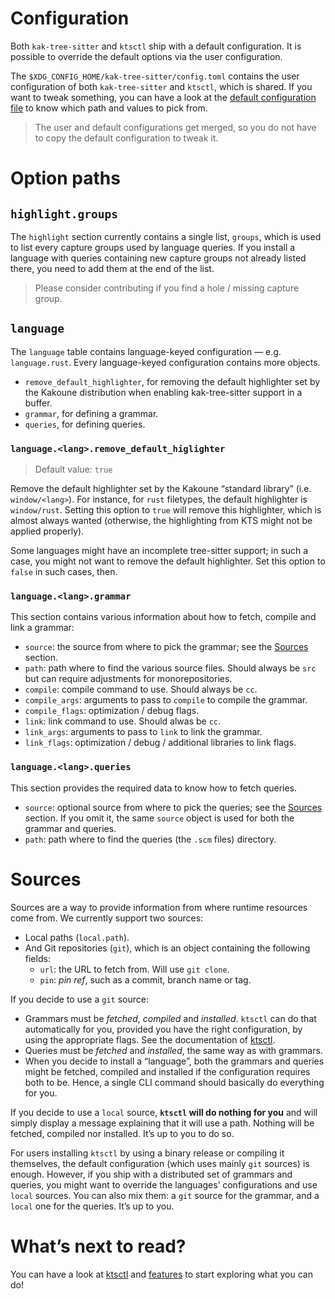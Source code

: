 # Configuration

Both `kak-tree-sitter` and `ktsctl` ship with a default configuration. It is possible to override the default
options via the user configuration.

The `$XDG_CONFIG_HOME/kak-tree-sitter/config.toml` contains the user configuration of both `kak-tree-sitter` and
`ktsctl`, which is shared. If you want to tweak something, you can have a look at the
[default configuration file](https://github.com/hadronized/kak-tree-sitter/blob/master/kak-tree-sitter-config/default-config.toml) to know
which path and values to pick from.

> The user and default configurations get merged, so you do not have to copy the default configuration to tweak it.

# Option paths

## `highlight.groups`

The `highlight` section currently contains a single list, `groups`, which is used to list every capture groups used by
language queries. If you install a language with queries containing new capture groups not already listed there, you
need to add them at the end of the list.

> Please consider contributing if you find a hole / missing capture group.

## `language`

The `language` table contains language-keyed configuration — e.g. `language.rust`. Every language-keyed configuration
contains more objects.

- `remove_default_highlighter`, for removing the default highlighter set by the Kakoune distribution when enabling
  kak-tree-sitter support in a buffer.
- `grammar`, for defining a grammar.
- `queries`, for defining queries.

### `language.<lang>.remove_default_higlighter`

> Default value: `true`

Remove the default highlighter set by the Kakoune “standard library” (i.e. `window/<lang>`). For instance, for `rust`
filetypes, the default highlighter is `window/rust`. Setting this option to `true` will remove this highlighter, which
is almost always wanted (otherwise, the highlighting from KTS might not be applied properly).

Some languages might have an incomplete tree-sitter support; in such a case, you might not want to remove the default
highlighter. Set this option to `false` in such cases, then.

### `language.<lang>.grammar`

This section contains various information about how to fetch, compile and link a grammar:

- `source`: the source from where to pick the grammar; see the [Sources](#sources) section.
- `path`: path where to find the various source files. Should always be `src` but can require adjustments for
  monorepositories.
- `compile`: compile command to use. Should always be `cc`.
- `compile_args`: arguments to pass to `compile` to compile the grammar.
- `compile_flags`: optimization / debug flags.
- `link`: link command to use. Should alwas be `cc`.
- `link_args`: arguments to pass to `link` to link the grammar.
- `link_flags`: optimization / debug / additional libraries to link flags.

### `language.<lang>.queries`

This section provides the required data to know how to fetch queries.

- `source`: optional source from where to pick the queries; see the [Sources](#sources) section. If you omit it, the
  same `source` object is used for both the grammar and queries.
- `path`: path where to find the queries (the `.scm` files) directory.

# Sources

Sources are a way to provide information from where runtime resources come from. We currently support two sources:

- Local paths (`local.path`).
- And Git repositories (`git`), which is an object containing the following fields:
  - `url`: the URL to fetch from. Will use `git clone`.
  - `pin`: _pin ref_, such as a commit, branch name or tag.

If you decide to use a `git` source:

- Grammars must be _fetched_, _compiled_ and _installed_. `ktsctl` can do that automatically for you, provided you have
  the right configuration, by using the appropriate flags. See the documentation of [ktsctl](ktsctl.md).
- Queries must be _fetched_ and _installed_, the same way as with grammars.
- When you decide to install a “language”, both the grammars and queries might be fetched, compiled and installed if
  the configuration requires both to be. Hence, a single CLI command should basically do everything for you.

If you decide to use a `local` source, **`ktsctl` will do nothing for you** and will simply display a message explaining
that it will use a path. Nothing will be fetched, compiled nor installed. It’s up to you to do so.

For users installing `ktsctl` by using a binary release or compiling it themselves, the default configuration (which
uses mainly `git` sources) is enough. However, if you ship with a distributed set of grammars and queries, you might
want to override the languages’ configurations and use `local` sources. You can also mix them: a `git` source for the
grammar, and a `local` one for the queries. It’s up to you.

# What’s next to read?

You can have a look at [ktsctl] and [features] to start exploring what you can do!

[ktsctl]: ktsctl.md
[features]: features.md
